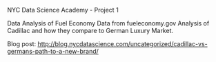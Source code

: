 NYC Data Science Academy - Project 1

Data Analysis of Fuel Economy Data from fueleconomy.gov
Analysis of Cadillac and how they compare to German Luxury Market.

Blog post:
http://blog.nycdatascience.com/uncategorized/cadillac-vs-germans-path-to-a-new-brand/